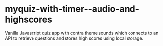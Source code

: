 # myquiz-with-timer--audio-and-highscores
Vanilla Javascript quiz app with contra theme sounds which connects to an API to retrieve questions and stores high scores using local storage. 
